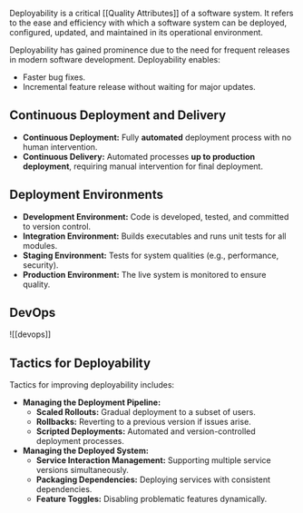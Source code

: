 Deployability is a critical [[Quality Attributes]] of a software system. It refers to the ease and efficiency with which a software system can be deployed, configured, updated, and maintained in its operational environment.

Deployability has gained prominence due to the need for frequent releases in modern software development. Deployability enables:
- Faster bug fixes.
- Incremental feature release without waiting for major updates.

## Continuous Deployment and Delivery
- **Continuous Deployment:** Fully **automated** deployment process with no human intervention.
- **Continuous Delivery:** Automated processes **up to production deployment**, requiring manual intervention for final deployment.
## Deployment Environments
- **Development Environment:** Code is developed, tested, and committed to version control.
- **Integration Environment:** Builds executables and runs unit tests for all modules.
- **Staging Environment:** Tests for system qualities (e.g., performance, security).
- **Production Environment:** The live system is monitored to ensure quality.

## DevOps
![[devops]]


## Tactics for Deployability

Tactics for improving deployability includes:
- **Managing the Deployment Pipeline:**
    - **Scaled Rollouts:** Gradual deployment to a subset of users.
    - **Rollbacks:** Reverting to a previous version if issues arise.
    - **Scripted Deployments:** Automated and version-controlled deployment processes.
- **Managing the Deployed System:**
    - **Service Interaction Management:** Supporting multiple service versions simultaneously.
    - **Packaging Dependencies:** Deploying services with consistent dependencies.
    - **Feature Toggles:** Disabling problematic features dynamically.



